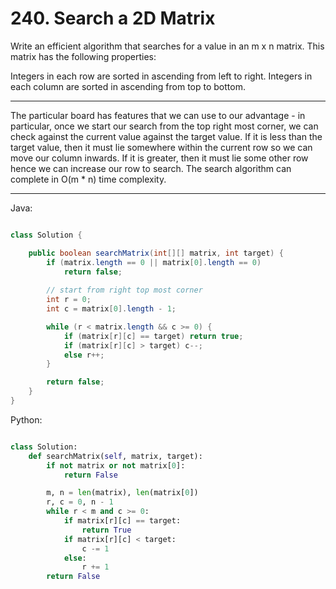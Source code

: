 # 240. Search a 2D Matrix

Write an efficient algorithm that searches for a value in an m x n matrix. This
matrix has the following properties:

Integers in each row are sorted in ascending from left to right.
Integers in each column are sorted in ascending from top to bottom.

---

The particular board has features that we can use to our advantage - in
particular, once we start our search from the top right most corner, we can
check against the current value against the target value. If it is less than
the target value, then it must lie somewhere within the current row so we can
move our column inwards. If it is greater, then it must lie some other row
hence we can increase our row to search. The search algorithm can complete in
O(m * n) time complexity.

---

Java:

```java

class Solution {

    public boolean searchMatrix(int[][] matrix, int target) {
        if (matrix.length == 0 || matrix[0].length == 0)
            return false;
        
        // start from right top most corner
        int r = 0;
        int c = matrix[0].length - 1;

        while (r < matrix.length && c >= 0) {
            if (matrix[r][c] == target) return true;
            if (matrix[r][c] > target) c--;
            else r++;
        }

        return false;
    }
}

```

Python:

```python

class Solution:
    def searchMatrix(self, matrix, target):
        if not matrix or not matrix[0]:
            return False

        m, n = len(matrix), len(matrix[0])
        r, c = 0, n - 1
        while r < m and c >= 0:
            if matrix[r][c] == target:
                return True
            if matrix[r][c] < target:
                c -= 1
            else:
                r += 1
        return False
```
